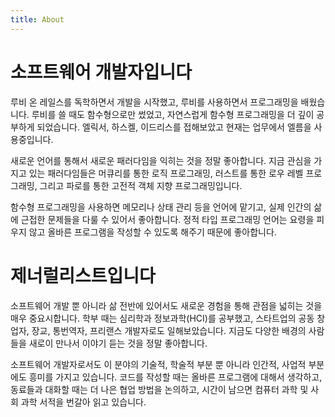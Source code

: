 ```yaml
---
title: About
---
```

# 소프트웨어 개발자입니다

루비 온 레일스를 독학하면서 개발을 시작했고, 루비를 사용하면서 프로그래밍을 배웠습니다. 루비를 쓸 때도 함수형으로만 썼었고, 자연스럽게 함수형 프로그래밍을 더 깊이 공부하게 되었습니다. 엘릭서, 하스켈, 이드리스를 접해보았고 현재는 업무에서 엘름을 사용중입니다.

새로운 언어를 통해서 새로운 패러다임을 익히는 것을 정말 좋아합니다. 지금 관심을 가지고 있는 패러다임들은 머큐리를 통한 로직 프로그래밍, 러스트를 통한 로우 레벨 프로그래밍, 그리고 파로를 통한 고전적 객체 지향 프로그래밍입니다.

함수형 프로그래밍을 사용하면 메모리나 상태 관리 등을 언어에 맡기고, 실제 인간의 삶에 근접한 문제들을 다룰 수 있어서 좋아합니다. 정적 타입 프로그래밍 언어는 요령을 피우지 않고 올바른 프로그램을 작성할 수 있도록 해주기 때문에 좋아합니다.

# 제너럴리스트입니다

소프트웨어 개발 뿐 아니라 삶 전반에 있어서도 새로운 경험을 통해 관점을 넓히는 것을 매우 중요시합니다. 학부 때는 심리학과 정보과학(HCI)를 공부했고, 스타트업의 공동 창업자, 장교, 통번역자, 프리랜스 개발자로도 일해보았습니다. 지금도 다양한 배경의 사람들을 새로이 만나서 이야기 듣는 것을 정말 좋아합니다.

소프트웨어 개발자로서도 이 분야의 기술적, 학술적 부분 뿐 아니라 인간적, 사업적 부분에도 흥미를 가지고 있습니다. 코드를 작성할 때는 올바른 프로그램에 대해서 생각하고, 동료들과 대화할 때는 더 나은 협업 방법을 논의하고, 시간이 남으면 컴퓨터 과학 및 사회 과학 서적을 번갈아 읽고 있습니다.
